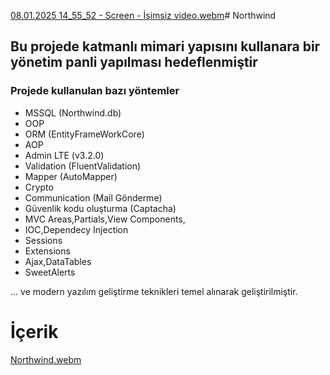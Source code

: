 [08.01.2025 14_55_52 - Screen - İsimsiz video.webm](https://github.com/user-attachments/assets/2d448dea-4c6d-452d-bcd1-0008c457ed3e)# Northwind
## Bu projede katmanlı mimari yapısını kullanara bir yönetim panli yapılması hedeflenmiştir
### Projede kullanulan bazı yöntemler
* MSSQL (Northwind.db)
* OOP
* ORM (EntityFrameWorkCore)
* AOP
* Admin LTE (v3.2.0)
* Validation (FluentValidation)
* Mapper (AutoMapper)
* Crypto
* Communication (Mail Gönderme)
* Güvenlik kodu oluşturma (Captacha)
* MVC Areas,Partials,View Components, 
* IOC,Dependecy Injection
* Sessions
* Extensions
* Ajax,DataTables
* SweetAlerts
  
... ve modern yazılım geliştirme teknikleri temel alınarak geliştirilmiştir.

# İçerik
[Northwind.webm](https://github.com/user-attachments/assets/06685261-ff3a-4d66-9986-b799c3582bef)







